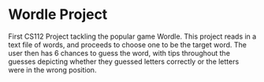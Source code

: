 # Wordle Project
First CS112 Project tackling the popular game Wordle. This project reads in a text file of words, and proceeds to choose one to be the target word. The user then has 6 chances to guess the word, with tips throughout the guesses depicting whether they guessed letters correctly or the letters were in the wrong position.
